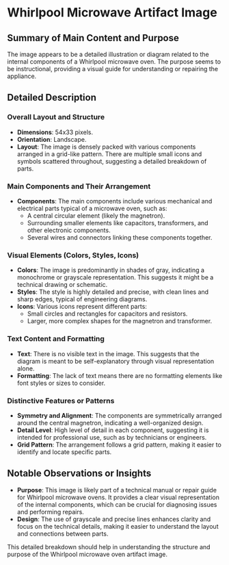# Whirlpool Microwave Artifact Image

## Summary of Main Content and Purpose
The image appears to be a detailed illustration or diagram related to the internal components of a Whirlpool microwave oven. The purpose seems to be instructional, providing a visual guide for understanding or repairing the appliance.

## Detailed Description

### Overall Layout and Structure
- **Dimensions**: 54x33 pixels.
- **Orientation**: Landscape.
- **Layout**: The image is densely packed with various components arranged in a grid-like pattern. There are multiple small icons and symbols scattered throughout, suggesting a detailed breakdown of parts.

### Main Components and Their Arrangement
- **Components**: The main components include various mechanical and electrical parts typical of a microwave oven, such as:
  - A central circular element (likely the magnetron).
  - Surrounding smaller elements like capacitors, transformers, and other electronic components.
  - Several wires and connectors linking these components together.

### Visual Elements (Colors, Styles, Icons)
- **Colors**: The image is predominantly in shades of gray, indicating a monochrome or grayscale representation. This suggests it might be a technical drawing or schematic.
- **Styles**: The style is highly detailed and precise, with clean lines and sharp edges, typical of engineering diagrams.
- **Icons**: Various icons represent different parts:
  - Small circles and rectangles for capacitors and resistors.
  - Larger, more complex shapes for the magnetron and transformer.

### Text Content and Formatting
- **Text**: There is no visible text in the image. This suggests that the diagram is meant to be self-explanatory through visual representation alone.
- **Formatting**: The lack of text means there are no formatting elements like font styles or sizes to consider.

### Distinctive Features or Patterns
- **Symmetry and Alignment**: The components are symmetrically arranged around the central magnetron, indicating a well-organized design.
- **Detail Level**: High level of detail in each component, suggesting it is intended for professional use, such as by technicians or engineers.
- **Grid Pattern**: The arrangement follows a grid pattern, making it easier to identify and locate specific parts.

## Notable Observations or Insights
- **Purpose**: This image is likely part of a technical manual or repair guide for Whirlpool microwave ovens. It provides a clear visual representation of the internal components, which can be crucial for diagnosing issues and performing repairs.
- **Design**: The use of grayscale and precise lines enhances clarity and focus on the technical details, making it easier to understand the layout and connections between parts.

This detailed breakdown should help in understanding the structure and purpose of the Whirlpool microwave oven artifact image.